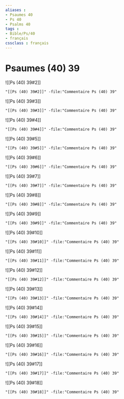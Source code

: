 ```yaml
---
aliases : 
- Psaumes 40
- Ps 40
- Psalms 40
tags : 
- Bible/Ps/40
- français
cssclass : français
---
```


# Psaumes (40) 39

![[Ps (40) 39#2]]

```query
"[[Ps (40) 39#2]]" -file:"Commentaire Ps (40) 39"
```

![[Ps (40) 39#3]]

```query
"[[Ps (40) 39#3]]" -file:"Commentaire Ps (40) 39"
```

![[Ps (40) 39#4]]

```query
"[[Ps (40) 39#4]]" -file:"Commentaire Ps (40) 39"
```

![[Ps (40) 39#5]]

```query
"[[Ps (40) 39#5]]" -file:"Commentaire Ps (40) 39"
```

![[Ps (40) 39#6]]

```query
"[[Ps (40) 39#6]]" -file:"Commentaire Ps (40) 39"
```

![[Ps (40) 39#7]]

```query
"[[Ps (40) 39#7]]" -file:"Commentaire Ps (40) 39"
```

![[Ps (40) 39#8]]

```query
"[[Ps (40) 39#8]]" -file:"Commentaire Ps (40) 39"
```

![[Ps (40) 39#9]]

```query
"[[Ps (40) 39#9]]" -file:"Commentaire Ps (40) 39"
```

![[Ps (40) 39#10]]

```query
"[[Ps (40) 39#10]]" -file:"Commentaire Ps (40) 39"
```

![[Ps (40) 39#11]]

```query
"[[Ps (40) 39#11]]" -file:"Commentaire Ps (40) 39"
```

![[Ps (40) 39#12]]

```query
"[[Ps (40) 39#12]]" -file:"Commentaire Ps (40) 39"
```

![[Ps (40) 39#13]]

```query
"[[Ps (40) 39#13]]" -file:"Commentaire Ps (40) 39"
```

![[Ps (40) 39#14]]

```query
"[[Ps (40) 39#14]]" -file:"Commentaire Ps (40) 39"
```

![[Ps (40) 39#15]]

```query
"[[Ps (40) 39#15]]" -file:"Commentaire Ps (40) 39"
```

![[Ps (40) 39#16]]

```query
"[[Ps (40) 39#16]]" -file:"Commentaire Ps (40) 39"
```

![[Ps (40) 39#17]]

```query
"[[Ps (40) 39#17]]" -file:"Commentaire Ps (40) 39"
```

![[Ps (40) 39#18]]

```query
"[[Ps (40) 39#18]]" -file:"Commentaire Ps (40) 39"
```

